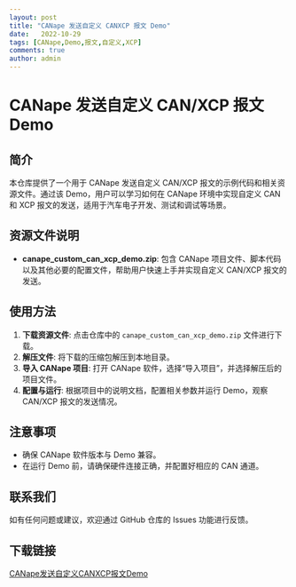 ```yaml
---
layout: post
title: "CANape 发送自定义 CANXCP 报文 Demo"
date:   2022-10-29
tags: [CANape,Demo,报文,自定义,XCP]
comments: true
author: admin
---
```

# CANape 发送自定义 CAN/XCP 报文 Demo

## 简介

本仓库提供了一个用于 CANape 发送自定义 CAN/XCP 报文的示例代码和相关资源文件。通过该 Demo，用户可以学习如何在 CANape 环境中实现自定义 CAN 和 XCP 报文的发送，适用于汽车电子开发、测试和调试等场景。

## 资源文件说明

- **canape_custom_can_xcp_demo.zip**: 包含 CANape 项目文件、脚本代码以及其他必要的配置文件，帮助用户快速上手并实现自定义 CAN/XCP 报文的发送。

## 使用方法

1. **下载资源文件**: 点击仓库中的 `canape_custom_can_xcp_demo.zip` 文件进行下载。
2. **解压文件**: 将下载的压缩包解压到本地目录。
3. **导入 CANape 项目**: 打开 CANape 软件，选择“导入项目”，并选择解压后的项目文件。
4. **配置与运行**: 根据项目中的说明文档，配置相关参数并运行 Demo，观察 CAN/XCP 报文的发送情况。

## 注意事项

- 确保 CANape 软件版本与 Demo 兼容。
- 在运行 Demo 前，请确保硬件连接正确，并配置好相应的 CAN 通道。

## 联系我们

如有任何问题或建议，欢迎通过 GitHub 仓库的 Issues 功能进行反馈。

## 下载链接

[CANape发送自定义CANXCP报文Demo](https://pan.quark.cn/s/b12bed87d114)